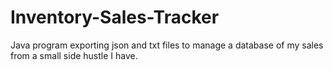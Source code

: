 # Inventory-Sales-Tracker
Java program exporting json and txt files to manage a database of my sales from a small side hustle I have.
